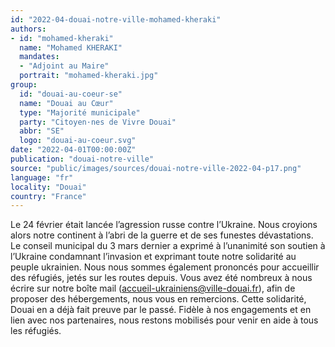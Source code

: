```yaml
---
id: "2022-04-douai-notre-ville-mohamed-kheraki"
authors:
- id: "mohamed-kheraki"
  name: "Mohamed KHERAKI"
  mandates: 
  - "Adjoint au Maire"
  portrait: "mohamed-kheraki.jpg"
group:
  id: "douai-au-coeur-se"
  name: "Douai au Cœur"
  type: "Majorité municipale"
  party: "Citoyen·nes de Vivre Douai"
  abbr: "SE"
  logo: "douai-au-coeur.svg"
date: "2022-04-01T00:00:00Z"
publication: "douai-notre-ville"
source: "public/images/sources/douai-notre-ville-2022-04-p17.png"
language: "fr"
locality: "Douai"
country: "France"
---
```


Le 24 février était lancée l’agression russe contre l’Ukraine. Nous croyions alors notre continent à l’abri de la guerre et de ses funestes dévastations. Le conseil municipal du 3 mars dernier a exprimé à l’unanimité son soutien à l’Ukraine condamnant l’invasion et exprimant toute notre solidarité au peuple ukrainien. Nous nous sommes également prononcés pour accueillir des réfugiés, jetés sur les routes depuis.
Vous avez été nombreux à nous écrire sur notre boîte mail (accueil-ukrainiens@ville-douai.fr), afin de proposer des hébergements, nous vous en remercions. Cette solidarité, Douai en a déjà fait preuve par le passé. Fidèle à nos engagements et en lien avec nos partenaires, nous restons mobilisés pour venir en aide à tous les réfugiés.
